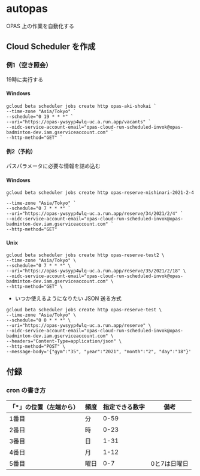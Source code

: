 autopas
====

OPAS 上の作業を自動化する

## Cloud Scheduler を作成

### 例1（空き照会）

19時に実行する

#### Windows

```
gcloud beta scheduler jobs create http opas-aki-shokai `
--time-zone "Asia/Tokyo" `
--schedule="0 19 * * *" `
--uri="https://opas-ywsyyp4wlq-uc.a.run.app/vacants" `
--oidc-service-account-email="opas-cloud-run-scheduled-invok@opas-badminton-dev.iam.gserviceaccount.com" `
--http-method="GET" `
```

#### 例2（予約）

パスパラメータに必要な情報を詰め込む

#### Windows

```
gcloud beta scheduler jobs create http opas-reserve-nishinari-2021-2-4 `
--time-zone "Asia/Tokyo" `
--schedule="0 7 * * *" `
--uri="https://opas-ywsyyp4wlq-uc.a.run.app/reserve/34/2021/2/4" `
--oidc-service-account-email="opas-cloud-run-scheduled-invok@opas-badminton-dev.iam.gserviceaccount.com" `
--http-method="GET" 
```

#### Unix

```
gcloud beta scheduler jobs create http opas-reserve-test2 \
--time-zone "Asia/Tokyo" \
--schedule="0 7 * * *" \
--uri="https://opas-ywsyyp4wlq-uc.a.run.app/reserve/35/2021/2/18" \
--oidc-service-account-email="opas-cloud-run-scheduled-invok@opas-badminton-dev.iam.gserviceaccount.com" \
--http-method="GET" \
```

* いつか使えるようになりたい JSON 送る方式

```
gcloud beta scheduler jobs create http opas-reserve-test \
--time-zone "Asia/Tokyo" \
--schedule="0 0 * * *" \
--uri="https://opas-ywsyyp4wlq-uc.a.run.app/reserve" \
--oidc-service-account-email="opas-cloud-run-scheduled-invok@opas-badminton-dev.iam.gserviceaccount.com" \
--headers="Content-Type=application/json" \
--http-method="POST" \
--message-body='{"gym":"35", "year":"2021", "month":"2", "day":"18"}'
```

## 付録

### cron の書き方

| 「*」の位置（左端から） | 頻度 | 指定できる数字     | 備考         | 
| ----------------------- | ---- | ------------------ | ------------ | 
| 1番目                   | 分   | 0-59               |              | 
| 2番目                   | 時   | 0-23               |              | 
| 3番目                   | 日   | 1-31               |              | 
| 4番目                   | 月   | 1-12               |              | 
| 5番目                   | 曜日 | 0-7                | 0と7は日曜日 | 
